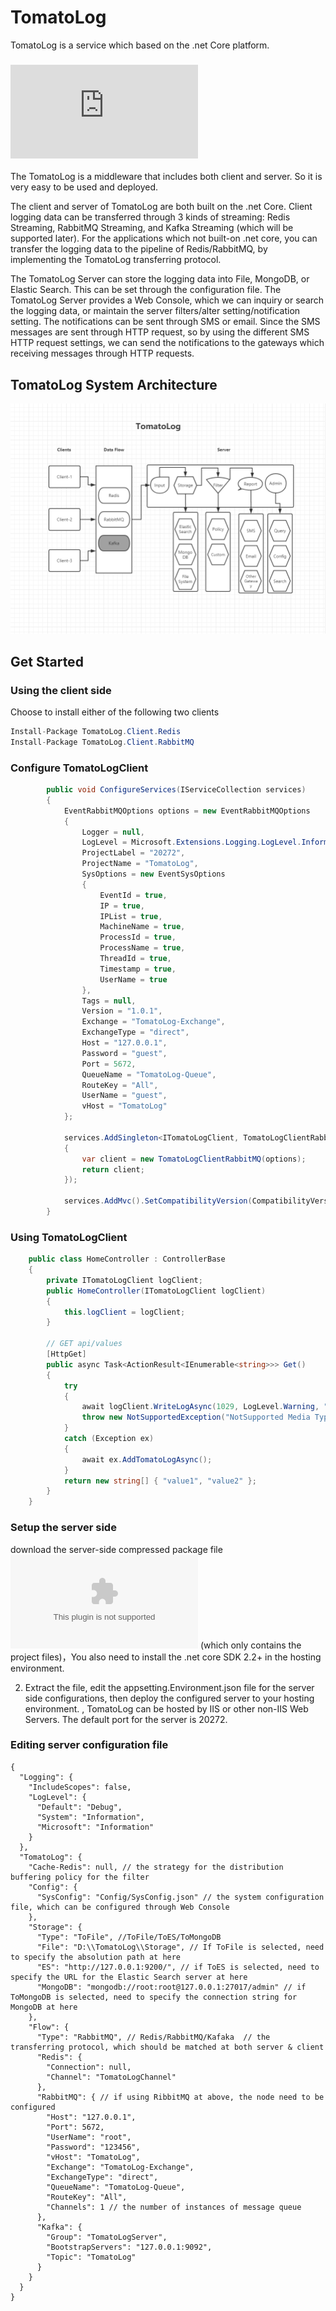 # TomatoLog
TomatoLog is a service which based on the .net Core platform.

### ![中文文档](https://github.com/lianggx/TomatoLog/blob/master/README_Zh-cn.md)

The TomatoLog is a middleware that includes both client and server.  So it is very easy to be used and deployed.

The client and server of TomatoLog are both built on the .net Core. Client logging data can be transferred through 3 kinds of streaming: Redis Streaming, RabbitMQ Streaming, and Kafka Streaming (which will be supported later). For the applications which not built-on .net core, you can transfer the logging data to the pipeline of Redis/RabbitMQ, by implementing the TomatoLog transferring protocol.

The TomatoLog Server can store the logging data into File, MongoDB, or Elastic Search. This can be set through the configuration file.  The TomatoLog Server provides a Web Console, which we can inquiry or search the logging data, or maintain the server filters/alter setting/notification setting.  The notifications can be sent through SMS or email.  Since the SMS messages are sent through HTTP request, so by using the different SMS HTTP request settings, we can send the notifications to the gateways which receiving messages through HTTP requests.

## TomatoLog System Architecture
![foundation](https://github.com/lianggx/pictures/blob/master/TomatoLog/system.png)



## Get Started

### Using the client side

Choose to install either of the following two clients

``` C#
Install-Package TomatoLog.Client.Redis
Install-Package TomatoLog.Client.RabbitMQ
```

### Configure TomatoLogClient

```C#
        public void ConfigureServices(IServiceCollection services)
        {
			EventRabbitMQOptions options = new EventRabbitMQOptions
            {
                Logger = null,
                LogLevel = Microsoft.Extensions.Logging.LogLevel.Information,
                ProjectLabel = "20272",
                ProjectName = "TomatoLog",
                SysOptions = new EventSysOptions
                {
                    EventId = true,
                    IP = true,
                    IPList = true,
                    MachineName = true,
                    ProcessId = true,
                    ProcessName = true,
                    ThreadId = true,
                    Timestamp = true,
                    UserName = true
                },
                Tags = null,
                Version = "1.0.1",
                Exchange = "TomatoLog-Exchange",
                ExchangeType = "direct",
                Host = "127.0.0.1",
                Password = "guest",
                Port = 5672,
                QueueName = "TomatoLog-Queue",
                RouteKey = "All",
                UserName = "guest",
                vHost = "TomatoLog"
            };

			services.AddSingleton<ITomatoLogClient, TomatoLogClientRabbitMQ>(factory =>
            {
                var client = new TomatoLogClientRabbitMQ(options);
                return client;
            });

            services.AddMvc().SetCompatibilityVersion(CompatibilityVersion.Version_2_2);
        }
```

### Using TomatoLogClient 

```C#
    public class HomeController : ControllerBase
    {
        private ITomatoLogClient logClient;
        public HomeController(ITomatoLogClient logClient)
        {
            this.logClient = logClient;
        }

        // GET api/values
        [HttpGet]
        public async Task<ActionResult<IEnumerable<string>>> Get()
        {
            try
            {
                await logClient.WriteLogAsync(1029, LogLevel.Warning, "Warning Infomation", "Warning Content", new { LastTime = DateTime.Now, Tips = "Warning" });
                throw new NotSupportedException("NotSupported Media Type");
            }
            catch (Exception ex)
            {
                await ex.AddTomatoLogAsync();
            }
            return new string[] { "value1", "value2" };
        }
	}
```

### Setup the server side

download the server-side compressed package file ![TomatoLog](https://github.com/lianggx/TomatoLog/releases/download/1.0.0/TomatoLog.zip)  (which only contains the project files)，You also need to install the .net core SDK 2.2+ in the hosting environment.

2) Extract the file, edit the appsetting.Environment.json file for the server side configurations, then deploy the configured server to your hosting environment. , TomatoLog can be hosted by IIS or other non-IIS Web Servers. The default port for the server is 20272.

### Editing server configuration file

```
{
  "Logging": {
    "IncludeScopes": false,
    "LogLevel": {
      "Default": "Debug",
      "System": "Information",
      "Microsoft": "Information"
    }
  },
  "TomatoLog": {
    "Cache-Redis": null, // the strategy for the distribution buffering policy for the filter
    "Config": {
      "SysConfig": "Config/SysConfig.json" // the system configuration file, which can be configured through Web Console
    },
    "Storage": {
      "Type": "ToFile", //ToFile/ToES/ToMongoDB 
      "File": "D:\\TomatoLog\\Storage", // If ToFile is selected, need to specify the absolution path at here
      "ES": "http://127.0.0.1:9200/", // if ToES is selected, need to specify the URL for the Elastic Search server at here 
      "MongoDB": "mongodb://root:root@127.0.0.1:27017/admin" // if ToMongoDB is selected, need to specify the connection string for MongoDB at here 
    },
    "Flow": {
      "Type": "RabbitMQ", // Redis/RabbitMQ/Kafaka  // the transferring protocol, which should be matched at both server & client
      "Redis": {
        "Connection": null,
        "Channel": "TomatoLogChannel"
      },
      "RabbitMQ": { // if using RibbitMQ at above, the node need to be configured
        "Host": "127.0.0.1",
        "Port": 5672,
        "UserName": "root",
        "Password": "123456",
        "vHost": "TomatoLog",
        "Exchange": "TomatoLog-Exchange",
        "ExchangeType": "direct",
        "QueueName": "TomatoLog-Queue",
        "RouteKey": "All",
        "Channels": 1 // the number of instances of message queue
      },
      "Kafka": {
        "Group": "TomatoLogServer",
        "BootstrapServers": "127.0.0.1:9092",
        "Topic": "TomatoLog"
      }
    }
  }
}

```
